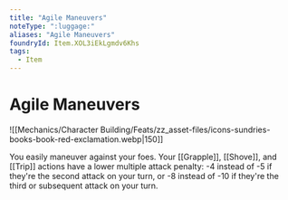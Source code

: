 ```yaml
---
title: "Agile Maneuvers"
noteType: ":luggage:"
aliases: "Agile Maneuvers"
foundryId: Item.XOL3iEkLgmdv6Khs
tags:
  - Item
---
```


# Agile Maneuvers
![[Mechanics/Character Building/Feats/zz_asset-files/icons-sundries-books-book-red-exclamation.webp|150]]

You easily maneuver against your foes. Your [[Grapple]], [[Shove]], and [[Trip]] actions have a lower multiple attack penalty: -4 instead of -5 if they're the second attack on your turn, or -8 instead of -10 if they're the third or subsequent attack on your turn.
